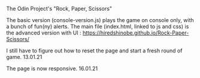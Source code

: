 
The Odin Project's "Rock, Paper, Scissors" 

The basic version (console-version.js) plays the game on console only, with a bunch of fun(ny) alerts. 
The main file (index.html, linked to js and css) is the advanced version with UI : https://hiredshinobe.github.io/Rock-Paper-Scissors/

I still have to figure out how to reset the page and start a fresh round of game. 13.01.21

The page is now responsive. 16.01.21

